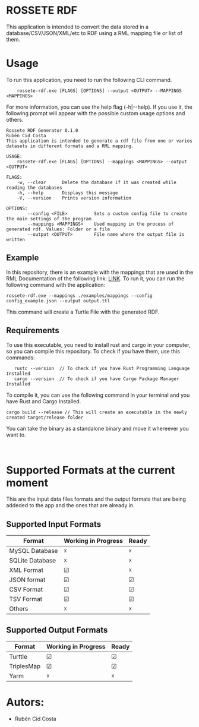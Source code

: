 # ROSSETE RDF

This application is intended to convert the data stored in a database/CSV/JSON/XML/etc to RDF using a RML mapping file or list of them.
<br>

# Usage

To run this application, you need to run the following CLI command.
```
    rossete-rdf.exe [FLAGS] [OPTIONS] --output <OUTPUT> --MAPPINGS <MAPPINGS>
```

For more information, you can use the help flag (-h|--help). If you use it,
the following prompt will appear with the possible custom usage options and others.
```
Rossete RDF Generator 0.1.0
Rubén Cid Costa
This application is intended to generate a rdf file from one or varios datasets in different formats and a RML mapping.

USAGE:
    rossete-rdf.exe [FLAGS] [OPTIONS] --mappings <MAPPINGS> --output <OUTPUT>

FLAGS:
    -w, --clear      Delete the database if it was created while reading the databases
    -h, --help       Displays this message
    -V, --version    Prints version information

OPTIONS:
        --config <FILE>          Sets a custom config file to create the main settings of the program
        --mappings <MAPPINGS>    Used mapping in the process of generated rdf. Values: Folder or a file
        --output <OUTPUT>        File name where the output file is written
```
## Example

In this repository, there is an example with the mappings that are used in the RML Documentation of the following link: [LINK](https://rml.io/specs/rml/).
To run it, you can run the following command with the application:

```
rossete-rdf.exe --mappings ./examples/mappings --config config_example.json --output output.ttl
```

This command will create a Turtle File with the generated RDF.

## Requirements
To use this executable, you need to install rust and cargo in your computer, so you can compile this repository.
To check if you have them, use this commands:
```
   rustc --version  // To check if you have Rust Programming Language Installed
   cargo --version  // To check if you have Cargo Package Manager Installed
```

To compile it, you can use the following command in  your terminal and you have Rust and Cargo Installed. 

```
cargo build --release // This will create an executable in the newly created target/release folder
```
You can take the binary as a standalone binary and move it whereever you want to.

<br>

# Supported Formats at the current moment
This are the input data files formats and the  output formats that are being addeded to the app and the ones
that are already in.

## Supported Input Formats

| Format           | Working in Progress  | Ready     |
|------------------|----------------------|-----------|
| MySQL Database   |  &#x2613;            |  &#x2613; |    
| SQLite Database  |  &#x2613;            |  &#x2613; |    
| XML Format       |  &#x2611;            |  &#x2613; |
| JSON format      |  &#x2611;            |  &#x2611; |
| CSV Format       |  &#x2611;            |  &#x2611; |
| TSV Format       |  &#x2611;            |  &#x2611; |
| Others           |  &#x2613;            |  &#x2613; |

## Supported Output Formats

| Format           | Working in Progress  | Ready     |
|------------------|----------------------|-----------|
| Turttle          |  &#x2611;            |  &#x2611; |    
| TriplesMap       |  &#x2611;            |  &#x2611; |    
| Yarm             |  &#x2613;            |  &#x2613; |

# Autors:

- Rubén Cid Costa
